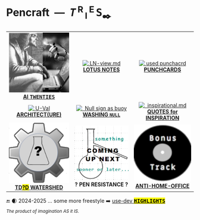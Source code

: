 # Pencraft &nbsp;&mdash;&nbsp; <samp><i>T</i></samp>&thinsp;<sup>R</sup>&thinsp;<sub>I</sub>&thinsp;<sup>E</sup>&thinsp;<samp>S</samp><sub>✒️</sub>

<table>
  <tr align="center">
    <td>
      <a href="README+/AI-2020s.md"><img src="../../../_rsc/_img/_nav/tiles/AIchemy_bw-200px.jpg" alt="AI-2020s.md" title="&nbsp;AI Twenties - Much ado about ... fussing?"/>
      <br /><b>AI <samp>TWENTIES</samp></b></a>
    </td>
      <td><!--                        L O T U S   N O T E S      --!>
      <a href="README+/rec/LN-view.md"><img src="../../../_rsc/_img/_nav/tiles/LotusNotes_bw-200px.jpg" alt="&nbsp;LN-view.md" title="&nbsp;Lotus Notes - This used to be my playground" />
      <br /><b>LOTUS NOTES</b></a>
    </td>
    <td><!--                        P U N C H C A R D S      --!>
      <a href="README+/rec/punchcard.md"><img src="../../../_rsc/_img/_nav/tiles/punchcard_bw-200px.png" alt="&nbsp;used punchacrd" title="&nbsp;Punchcards - once upon a time"/>
        <br /><b>PUNCHCARDS</b></a>
    </td>
                                            </tr><tr></tr><tr align="center">
    <td><!--                        ARCHITECT      --!>
      <a href="README+/SW_architect-aTake.md"><img src="../../../_rsc/_img/_nav/tiles/Architect_bw-200px.jpg" alt="&nbsp;U-Val" title="&nbsp;Finding Software Architect - a Take"/>
      <br /><b>ARCHITECT(URE)</b></a>
    </td>
      <td><!--                          N U L L   W A S H I N G      --!>
        <a href="README+/bool/NullRefError.md"><img src="../../../_rsc/_img/_nav/tiles/nullref-buoy_bw-200px.jpg" alt="&nbsp; Null sign as buoy" title="&nbsp; Null, its reference, and their mistake"/>
        <br /><b>WASHING <code>NULL</code></b></a>
     </td>
    <td><!--                                Q U O T E S      --!>
        <a href="../quotes/README+/inspirational.md"><img src="../../../_rsc/_img/_nav/tiles/InspitationQuotes_bw-200px.png" alt="&nbsp; inspirational.md" title="&nbsp;Quotes to work and rest"/>
        <br /><b>QUOTES for INSPIRATION</b></a>
    </td>
        </tr><tr></tr><tr align="center">                                                  
  <td><!--                  T D D   W A T E R S H E D !-->
      <a href="../../../software/tests/asDrive/README+/TDD-Watershed/README.md"><img src="../../../_rsc/_img/_nav/tiles/TddWatershed_bw-200px.png" alt="&nbsp;TDD-Big_Watershed.md" title="&nbsp;Tests Driven What - Watershed"/>
      <br /><b>TD<mark>?D</mark> WATERSHED</b></a>
    </td>
    <td>
      <picture><img src="../../../_rsc/_img/_nav/tiles/_ComingNext_200px.jpg" alt="&nbsp;Coming up next..." title="&nbsp;Next essay coming sooner or later.."/></picture>
      <br /><b>? PEN RESISTANCE ?</b>
    </td>
    <td>
      <a href="../offtopic/anti-home-office.md"><img src="../../../_rsc/_img/_nav/tiles/_BonusTrack_bw-200px.png" alt="&nbsp;Bonus track: anti-home-office" title="&nbsp;Neither office nor home spots"/>
        <br /><b>ANTI-HOME-OFFICE</b></a>
    </td>
  </tr>
</table>

🔚 🌒 2024-2025 ... some more freestyle ➡️ [use-dev <mark><samp><b>HIGHLIGHTS</b></samp></mark>](https://github.com/BYTESHAUS/use-dev/blob/main/.github/README.md#highlights)\
<sub><i>The product of imagination AS it IS.</i></sub>
